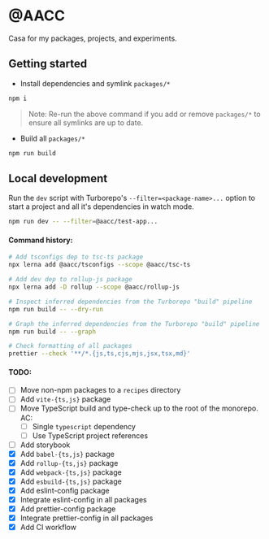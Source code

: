 # @AACC

Casa for my packages, projects, and experiments.

## Getting started

- Install dependencies and symlink `packages/*`

```sh
npm i
```

> Note: Re-run the above command if you add or remove `packages/*` to ensure all
> symlinks are up to date.

- Build all `packages/*`

```sh
npm run build
```

## Local development

Run the `dev` script with Turborepo's `--filter=<package-name>...` option to
start a project and all it's dependencies in watch mode.

```sh
npm run dev -- --filter=@aacc/test-app...
```

#### Command history:

```sh
# Add tsconfigs dep to tsc-ts package
npx lerna add @aacc/tsconfigs --scope @aacc/tsc-ts

# Add dev dep to rollup-js package
npx lerna add -D rollup --scope @aacc/rollup-js

# Inspect inferred dependencies from the Turborepo "build" pipeline
npm run build -- --dry-run

# Graph the inferred dependencies from the Turborepo "build" pipeline
npm run build -- --graph

# Check formatting of all packages
prettier --check '**/*.{js,ts,cjs,mjs,jsx,tsx,md}'
```

#### TODO:

- [ ] Move non-npm packages to a `recipes` directory
- [ ] Add `vite-{ts,js}` package
- [ ] Move TypeScript build and type-check up to the root of the monorepo. AC:
  - [ ] Single `typescript` dependency
  - [ ] Use TypeScript project references
- [ ] Add storybook
- [x] Add `babel-{ts,js}` package
- [x] Add `rollup-{ts,js}` package
- [x] Add `webpack-{ts,js}` package
- [x] Add `esbuild-{ts,js}` package
- [x] Add eslint-config package
- [x] Integrate eslint-config in all packages
- [x] Add prettier-config package
- [x] Integrate prettier-config in all packages
- [x] Add CI workflow
